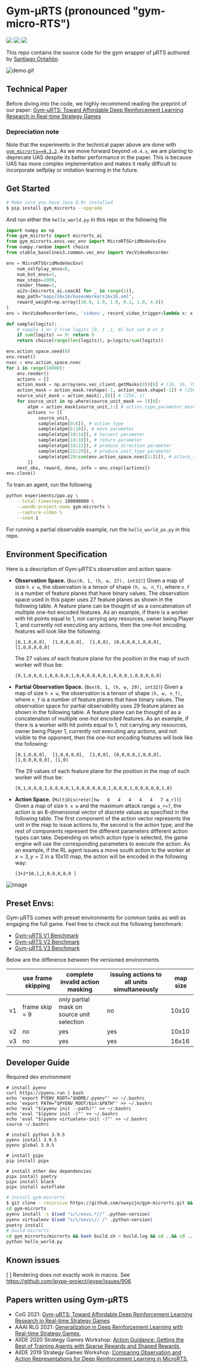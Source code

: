 # Gym-μRTS (pronounced "gym-micro-RTS")

[<img src="https://img.shields.io/badge/discord-gym%20microrts-green?label=Discord&logo=discord&logoColor=ffffff&labelColor=7289DA&color=2c2f33">](https://discord.gg/DdJsrdry6F)
[<img src="https://github.com/vwxyzjn/gym-microrts/workflows/build/badge.svg">](
https://github.com/vwxyzjn/gym-microrts/actions)
[<img src="https://badge.fury.io/py/gym-microrts.svg">](
https://pypi.org/project/gym-microrts/)



This repo contains the source code for the gym wrapper of μRTS authored by [Santiago Ontañón](https://github.com/santiontanon/microrts). 



![demo.gif](static/fullgame.gif)

## Technical Paper

Before diving into the code, we highly recommend reading the preprint of our paper: [Gym-μRTS: Toward Affordable Deep Reinforcement Learning Research in Real-time Strategy Games](https://arxiv.org/abs/2105.13807)

### Depreciation note

Note that the experiments in the technical paper above are done with [`gym_microrts==0.3.2`](https://github.com/vwxyzjn/gym-microrts/tree/v0.3.2). As we move forward beyond `v0.4.x`, we are planing to deprecate UAS despite its better performance in the paper. This is because UAS has more complex implementation and makes it really difficult to incorporate selfplay or imitation learning in the future.

## Get Started

```bash
# Make sure you have Java 8.0+ installed
$ pip install gym_microrts --upgrade
```

And run either the `hello_world.py` in this repo or the following file
```python
import numpy as np
from gym_microrts import microrts_ai
from gym_microrts.envs.vec_env import MicroRTSGridModeVecEnv
from numpy.random import choice
from stable_baselines3.common.vec_env import VecVideoRecorder

env = MicroRTSGridModeVecEnv(
    num_selfplay_envs=0,
    num_bot_envs=1,
    max_steps=2000,
    render_theme=2,
    ai2s=[microrts_ai.coacAI for _ in range(1)],
    map_path="maps/16x16/basesWorkers16x16.xml",
    reward_weight=np.array([10.0, 1.0, 1.0, 0.2, 1.0, 4.0])
)
env = VecVideoRecorder(env, 'videos', record_video_trigger=lambda x: x % 4000 == 0, video_length=2000)

def sample(logits):
    # sample 1 or 2 from logits [0, 1 ,1, 0] but not 0 or 3
    if sum(logits) == 0: return 0
    return choice(range(len(logits)), p=logits/sum(logits))

env.action_space.seed(0)
env.reset()
nvec = env.action_space.nvec
for i in range(10000):
    env.render()
    actions = []
    action_mask = np.array(env.vec_client.getMasks(0))[0] # (16, 16, 79)
    action_mask = action_mask.reshape(-1, action_mask.shape[-1]) # (256, 79)
    source_unit_mask = action_mask[:,[0]] # (256, 1)
    for source_unit in np.where(source_unit_mask == 1)[0]:
        atpm = action_mask[source_unit,1:] # action_type_parameter_mask (78,)
        actions += [[
            source_unit,
            sample(atpm[0:6]), # action type
            sample(atpm[6:10]), # move parameter
            sample(atpm[10:14]), # harvest parameter
            sample(atpm[14:18]), # return parameter
            sample(atpm[18:22]), # produce_direction parameter
            sample(atpm[22:29]), # produce_unit_type parameter
            sample(atpm[29:sum(env.action_space.nvec[1:])]), # attack_target parameter
        ]]
    next_obs, reward, done, info = env.step([actions])
env.close()
```

To train an agent, run the following

```bash
python experiments/ppo.py \
    --total-timesteps 100000000 \
    --wandb-project-name gym-microrts \
    --capture-video \
    --seed 1
```

For running a partial observable example, run the `hello_world_po.py` in this repo.


## Environment Specification

Here is a description of Gym-μRTS's observation and action space:

* **Observation Space.** (`Box(0, 1, (h, w, 27), int32)`) Given a map of size `h x w`, the observation is a tensor of shape `(h, w, n_f)`, where `n_f` is a number of feature planes that have binary values. The observation space used in this paper uses 27 feature planes as shown in the following table. A feature plane can be thought of as a concatenation of multiple one-hot encoded features. As an example, if there is a worker with hit points equal to 1, not carrying any resources, owner being Player 1, and currently not executing any actions, then the one-hot encoding features will look like the following:

   `[0,1,0,0,0],  [1,0,0,0,0],  [1,0,0], [0,0,0,0,1,0,0,0],  [1,0,0,0,0,0]`
   

    The 27 values of each feature plane for the position in the map of such worker will thus be:
    
    `[0,1,0,0,0,1,0,0,0,0,1,0,0,0,0,0,0,1,0,0,0,1,0,0,0,0,0]`

* **Partial Observation Space.** (`Box(0, 1, (h, w, 29), int32)`) Given a map of size `h x w`, the observation is a tensor of shape `(h, w, n_f)`, where `n_f` is a number of feature planes that have binary values. The observation space for partial observability uses 29 feature planes as shown in the following table. A feature plane can be thought of as a concatenation of multiple one-hot encoded features. As an example, if there is a worker with hit points equal to 1, not carrying any resources, owner being Player 1,  currently not executing any actions, and not visible to the opponent, then the one-hot encoding features will look like the following:

   `[0,1,0,0,0],  [1,0,0,0,0],  [1,0,0], [0,0,0,0,1,0,0,0],  [1,0,0,0,0,0], [1,0]`
   

    The 29 values of each feature plane for the position in the map of such worker will thus be:
    
    `[0,1,0,0,0,1,0,0,0,0,1,0,0,0,0,0,0,1,0,0,0,1,0,0,0,0,0,1,0]`

* **Action Space.** (`MultiDiscrete([hw   6   4   4   4   4   7 a_r])`) Given a map of size `h x w` and the maximum attack range `a_r=7`, the action is an 8-dimensional vector of discrete values as specified in the following table. The first component of the action vector represents the unit in the map to issue actions to, the second is the action type, and the rest of components represent the different parameters different action types can take. Depending on which action type is selected, the game engine will use the corresponding parameters to execute the action. As an example, if the RL agent issues a move south action to the worker at $x=3, y=2$ in a 10x10 map, the action will be encoded in the following way:
    
    `[3+2*10,1,2,0,0,0,0,0 ]`

![image](https://user-images.githubusercontent.com/5555347/120344517-a5bf7300-c2c7-11eb-81b6-172813ba8a0b.png)

## Preset Envs:

Gym-μRTS comes with preset environments for common tasks as well as engaging the full game. Feel free to check out the following benchmark:

* [Gym-μRTS V1 Benchmark](https://wandb.ai/vwxyzjn/action-guidance/reports/Gym-microrts-V1-Benchmark--VmlldzozMDQ4MTU)
* [Gym-μRTS V2 Benchmark](https://wandb.ai/vwxyzjn/gym-microrts/reports/Gym-microrts-s-V2-Benchmark--VmlldzoyNTg5NTA)
* [Gym-μRTS V3 Benchmark](https://wandb.ai/vwxyzjn/rts-generalization/reports/Gym-microrts-V3-Environments--VmlldzoyNzQwNzM)


Below are the difference between the versioned environments

|    | use frame skipping | complete invalid action masking            | issuing actions to all units simultaneously | map size |
|----|--------------------|--------------------------------------------|---------------------------------------------|----------|
| v1 | frame skip = 9     | only partial mask on source unit selection | no                                          | 10x10    |
| v2 | no                 | yes                                        | yes                                         | 10x10    |
| v3 | no                 | yes                                        | yes                                         | 16x16    |


## Developer Guide

Required dev environment
```
# install pyenv
curl https://pyenv.run | bash
echo 'export PYENV_ROOT="$HOME/.pyenv"' >> ~/.bashrc
echo 'export PATH="$PYENV_ROOT/bin:$PATH"' >> ~/.bashrc
echo 'eval "$(pyenv init --path)"' >> ~/.bashrc
echo 'eval "$(pyenv init -)"' >> ~/.bashrc
echo 'eval "$(pyenv virtualenv-init -)"' >> ~/.bashrc
source ~/.bashrc

# install python 3.9.5
pyenv install 3.9.5
pyenv global 3.9.5

# install pipx
pip install pipx

# install other dev dependencies
pipx install poetry
pipx install black
pipx install autoflake
```


```bash
# install gym-microrts
$ git clone --recursive https://github.com/vwxyzjn/gym-microrts.git && \
cd gym-microrts 
pyenv install -s $(sed "s/\/envs.*//" .python-version)
pyenv virtualenv $(sed "s/\/envs\// /" .python-version)
poetry install
# build microrts
cd gym_microrts/microrts && bash build.sh > build.log && cd ..&& cd ..
python hello_world.py
```

## Known issues

[ ] Rendering does not exactly work in macos. See https://github.com/jpype-project/jpype/issues/906


## Papers written using Gym-μRTS
* CoG 2021: [Gym-μRTS: Toward Affordable Deep Reinforcement Learning Research in Real-time Strategy Games](https://arxiv.org/abs/2105.13807)
* AAAI RLG 2021: [Generalization in Deep Reinforcement Learning with Real-time Strategy Games](http://aaai-rlg.mlanctot.info/papers/AAAI21-RLG_paper_33.pdf), 
* AIIDE 2020 Strategy Games Workshop: [Action Guidance: Getting the Best of Training Agents with Sparse Rewards and Shaped Rewards](https://arxiv.org/abs/2010.03956), 
* AIIDE 2019 Strategy Games Workshop: [Comparing Observation and Action Representations for Deep Reinforcement Learning in MicroRTS](https://arxiv.org/abs/1910.12134), 


